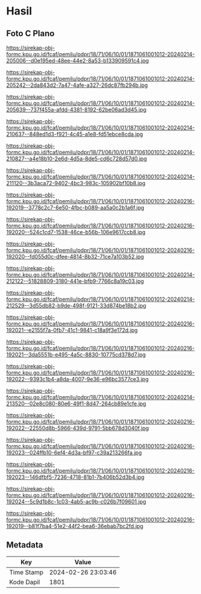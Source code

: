 # Hasil

## Foto C Plano

https://sirekap-obj-formc.kpu.go.id/fcaf/pemilu/pdpr/18/71/06/10/01/1871061001012-20240214-205006--d0e195ed-48ee-44e2-8a53-b133909591c4.jpg

https://sirekap-obj-formc.kpu.go.id/fcaf/pemilu/pdpr/18/71/06/10/01/1871061001012-20240214-205242--2da843d2-7a47-4afe-a327-26dc87fb294b.jpg

https://sirekap-obj-formc.kpu.go.id/fcaf/pemilu/pdpr/18/71/06/10/01/1871061001012-20240214-205639--737f455a-afdd-4381-8192-62be06ad3d45.jpg

https://sirekap-obj-formc.kpu.go.id/fcaf/pemilu/pdpr/18/71/06/10/01/1871061001012-20240214-210637--848ed1d3-f921-4c45-a1e8-fd51ebce8cda.jpg

https://sirekap-obj-formc.kpu.go.id/fcaf/pemilu/pdpr/18/71/06/10/01/1871061001012-20240214-210827--a4e18b10-2e6d-4d5a-8de5-cd6c728d57d0.jpg

https://sirekap-obj-formc.kpu.go.id/fcaf/pemilu/pdpr/18/71/06/10/01/1871061001012-20240214-211120--3b3aca72-9402-4bc3-983c-105902bf10b8.jpg

https://sirekap-obj-formc.kpu.go.id/fcaf/pemilu/pdpr/18/71/06/10/01/1871061001012-20240216-192019--3778c2c7-6e50-4fbc-b089-aa5a0c2b1a6f.jpg

https://sirekap-obj-formc.kpu.go.id/fcaf/pemilu/pdpr/18/71/06/10/01/1871061001012-20240216-192020--524c1cd7-1538-46ce-b56b-106e9617ccb8.jpg

https://sirekap-obj-formc.kpu.go.id/fcaf/pemilu/pdpr/18/71/06/10/01/1871061001012-20240216-192020--fd055d0c-dfee-4814-8b32-71ce7a103b52.jpg

https://sirekap-obj-formc.kpu.go.id/fcaf/pemilu/pdpr/18/71/06/10/01/1871061001012-20240214-212122--51828809-3180-441e-bfb9-7766c8a19c03.jpg

https://sirekap-obj-formc.kpu.go.id/fcaf/pemilu/pdpr/18/71/06/10/01/1871061001012-20240214-212529--3d55db82-b9de-498f-9121-33d874be18b2.jpg

https://sirekap-obj-formc.kpu.go.id/fcaf/pemilu/pdpr/18/71/06/10/01/1871061001012-20240216-192021--e2155f7a-0fb7-41c1-9841-c18a9f3e172d.jpg

https://sirekap-obj-formc.kpu.go.id/fcaf/pemilu/pdpr/18/71/06/10/01/1871061001012-20240216-192021--3da5551b-e495-4a5c-8830-10775cd378d7.jpg

https://sirekap-obj-formc.kpu.go.id/fcaf/pemilu/pdpr/18/71/06/10/01/1871061001012-20240216-192022--9393c1b4-a8da-4007-9e36-e96bc3577ce3.jpg

https://sirekap-obj-formc.kpu.go.id/fcaf/pemilu/pdpr/18/71/06/10/01/1871061001012-20240214-213520--02e8c080-80e6-49f1-8d47-264cb89e1cfe.jpg

https://sirekap-obj-formc.kpu.go.id/fcaf/pemilu/pdpr/18/71/06/10/01/1871061001012-20240216-192022--22550d8b-5966-439d-9791-5bb678d3040f.jpg

https://sirekap-obj-formc.kpu.go.id/fcaf/pemilu/pdpr/18/71/06/10/01/1871061001012-20240216-192023--024ffb10-6ef4-4d3a-bf97-c39a213266fa.jpg

https://sirekap-obj-formc.kpu.go.id/fcaf/pemilu/pdpr/18/71/06/10/01/1871061001012-20240216-192023--146dfbf5-7236-4718-81b1-7b406b52d3b4.jpg

https://sirekap-obj-formc.kpu.go.id/fcaf/pemilu/pdpr/18/71/06/10/01/1871061001012-20240216-192024--5c9d1b8c-1c03-4ab5-ac9b-c026b7f09601.jpg

https://sirekap-obj-formc.kpu.go.id/fcaf/pemilu/pdpr/18/71/06/10/01/1871061001012-20240216-192019--b81f7ba4-51e2-44f2-bea6-36ebab7bc2fd.jpg


## Metadata

| Key        | Value               |
| ---------- | ------------------- |
| Time Stamp | 2024-02-26 23:03:46 |
| Kode Dapil | 1801                |



